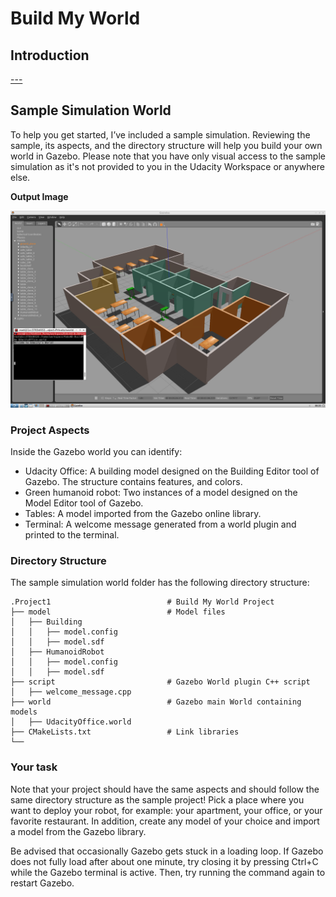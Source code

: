 # Build My World

## Introduction
[---](https://youtu.be/UWbLY8LjP-A)

## Sample Simulation World
To help you get started, I’ve included a sample simulation. Reviewing the sample, its aspects, and the directory structure will help you build your own world in Gazebo. Please note that you have only visual access to the sample simulation as it's not provided to you in the Udacity Workspace or anywhere else.

**Output Image**

![--](image/uda-off.png)

### Project Aspects
Inside the Gazebo world you can identify:

- Udacity Office: A building model designed on the Building Editor tool of Gazebo. The structure contains features, and colors.
- Green humanoid robot: Two instances of a model designed on the Model Editor tool of Gazebo.
- Tables: A model imported from the Gazebo online library.
- Terminal: A welcome message generated from a world plugin and printed to the terminal.

### Directory Structure
The sample simulation world folder has the following directory structure:

    .Project1                          # Build My World Project 
    ├── model                          # Model files 
    │   ├── Building
    │   │   ├── model.config
    │   │   ├── model.sdf
    │   ├── HumanoidRobot
    │   │   ├── model.config
    │   │   ├── model.sdf
    ├── script                         # Gazebo World plugin C++ script      
    │   ├── welcome_message.cpp
    ├── world                          # Gazebo main World containing models 
    │   ├── UdacityOffice.world
    ├── CMakeLists.txt                 # Link libraries 
    └──             

### Your task
Note that your project should have the same aspects and should follow the same directory structure as the sample project! Pick a place where you want to deploy your robot, for example: your apartment, your office, or your favorite restaurant. In addition, create any model of your choice and import a model from the Gazebo library.


Be advised that occasionally Gazebo gets stuck in a loading loop. If Gazebo does not fully load after about one minute, try closing it by pressing Ctrl+C while the Gazebo terminal is active. Then, try running the command again to restart Gazebo.
